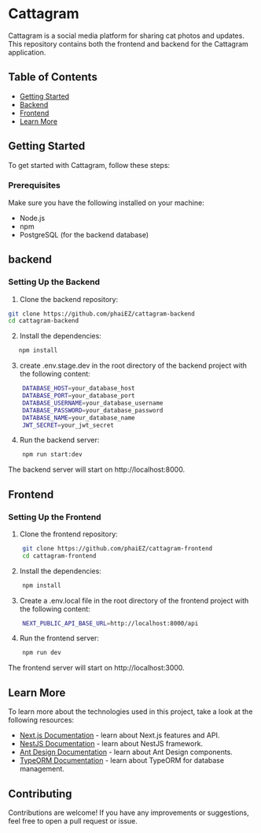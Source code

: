 # Cattagram

Cattagram is a social media platform for sharing cat photos and updates. This repository contains both the frontend and backend for the Cattagram application.

## Table of Contents

- [Getting Started](#getting-started)
- [Backend](#backend)
- [Frontend](#frontend)
- [Learn More](#learn-more)

## Getting Started

To get started with Cattagram, follow these steps:

### Prerequisites

Make sure you have the following installed on your machine:

- Node.js
- npm
- PostgreSQL (for the backend database)

## backend

### Setting Up the Backend

1. Clone the backend repository:

```bash
git clone https://github.com/phaiEZ/cattagram-backend
cd cattagram-backend
```

2. Install the dependencies:

```bash
   npm install
```

3. create .env.stage.dev in the root directory of the backend project with the following content:

```bash
    DATABASE_HOST=your_database_host
    DATABASE_PORT=your_database_port
    DATABASE_USERNAME=your_database_username
    DATABASE_PASSWORD=your_database_password
    DATABASE_NAME=your_database_name
    JWT_SECRET=your_jwt_secret
```

4. Run the backend server:

```bash
    npm run start:dev
```

The backend server will start on http://localhost:8000.

## Frontend

### Setting Up the Frontend

1. Clone the frontend repository:

```bash
    git clone https://github.com/phaiEZ/cattagram-frontend
    cd cattagram-frontend
```

2. Install the dependencies:

```bash
    npm install
```

3. Create a .env.local file in the root directory of the frontend project with the following content:

```bash
    NEXT_PUBLIC_API_BASE_URL=http://localhost:8000/api
```

4. Run the frontend server:

```bash
    npm run dev
```

The frontend server will start on http://localhost:3000.

## Learn More

To learn more about the technologies used in this project, take a look at the following resources:

- [Next.js Documentation](https://nextjs.org/docs) - learn about Next.js features and API.
- [NestJS Documentation](https://docs.nestjs.com/) - learn about NestJS framework.
- [Ant Design Documentation](https://ant.design/docs/react/introduce) - learn about Ant Design components.
- [TypeORM Documentation](https://typeorm.io/#/) - learn about TypeORM for database management.

## Contributing

Contributions are welcome! If you have any improvements or suggestions, feel free to open a pull request or issue.
